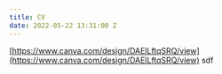 ```yaml
---
title: CV
date: 2022-05-22 13:31:00 Z
---
```


[https://www.canva.com/design/DAElLftqSRQ/view](https://www.canva.com/design/DAElLftqSRQ/view) sdf